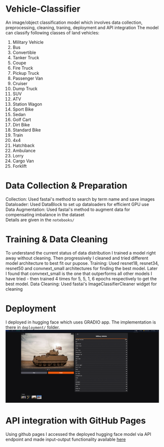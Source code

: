 # Vehicle-Classifier
An image/object classification model which involves data collection, preprocessing, cleaning, traning, deployment and API integration
The model can classify following classes of land vehicles:
1. Military Vehicle
2. Bus
3. Convertible
4. Tanker Truck
5. Coupe
6. Fire Truck
7. Pickup Truck
8. Passenger Van
9. Cruiser
10. Dump Truck
11. SUV
12. ATV
13. Station Wagon
14. Sport Bike
15. Sedan
16. Golf Cart
17. Dirt Bike
18. Standard Bike
19. Train
20. 4x4
21. Hatchback
22. Ambulance
23. Lorry
24. Cargo Van
25. Forklift

# Data Collection & Preparation
Collection: Used fastai's method to search by term name and save images <br/>
Dataloader: Used DataBlock to set up dataloaders for efficient GPU use <br/>
Data Augmentation: Used fastai's method to augment data for compensating imbalance in the dataset <br/>
Details are given in the ```notebooks/```

# Training & Data Cleaning
To understand the current status of data distribution I trained a model right away without cleaning. Then progressively I cleaned and tried different model architecture to best fit our pupose.
Training: Used resnet18, resnet34, resnet50 and convnext_small architectures for finding the best model. Later I found that convnext_small is the one that outperforms all other models I have tried - then trained 4 times for 5, 5, 1, 6 epochs respectively to get the best model.
Data Cleaning: Used fastai's ImageClassifierCleaner widget for cleaning
# Deployment
I deployed in hugging face which uses GRADIO app. The implementation is there in ```deployment/``` folder.
![](deployment/hf-demo.png)
# API integration with GitHub Pages
Using github pages I accessed the deployed hugging face model via API endpoint and made input-output functionality available [here](https://sajjadhossain43.github.io/Vehicle-Classifier/)

